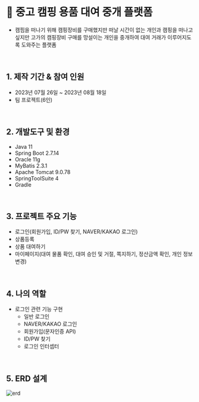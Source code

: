 # :pushpin: 중고 캠핑 용품 대여 중개 플랫폼 
- 캠핌을 떠나기 위해 캠핑장비를 구매했지만 떠날 시간이 없는 개인과 캠핑을 떠나고 싶지만 고가의 캠핑장비 구매를 망설이는 개인을 중개하여 대여 거래가 이루어지도록 도와주는 플랫폼
</br>

## 1. 제작 기간 & 참여 인원
-   2023년 07월 26일 ~ 2023년 08월 18일
-   팀 프로젝트(6인)
</br>

## 2. 개발도구 및 환경

-   Java 11
-   Spring Boot 2.7.14
-   Oracle 11g
-   MyBatis 2.3.1
-   Apache Tomcat 9.0.78
-   SpringToolSuite 4
-   Gradle

</br>

## 3. 프로젝트 주요 기능
- 로그인(회원가입, ID/PW 찾기, NAVER/KAKAO 로그인)
- 상품등록
- 상품 대여하기
- 마이페이지(대여 물품 확인, 대여 승인 및 거절, 쪽지하기, 정산금액 확인, 개인 정보 변경)
</br>

## 4. 나의 역할
- 로그인 관련 기능 구현
  - 일반 로그인
  - NAVER/KAKAO 로그인
  - 회원가입(문자인증 API)
  - ID/PW 찾기
  - 로그인 인터셉터

 </br>


## 5. ERD 설계
![erd](https://github.com/seungchan5/Lease_project/assets/126455161/0fdc2ca6-686c-46a4-ab71-8d9fbdcf51f1)
